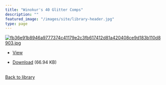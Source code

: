 ```yaml
---
title: "Winokur's 40 Glitter Comps"
description: ""
featured_image: "/images/site/library-header.jpg"
type: page
---
```


<a href="" target="_blank">![fb36e91b8946a9777374c41179e2c3fb617412d81a420408ce9d183b110d8903.jpg](/images/library/fb36e91b8946a9777374c41179e2c3fb617412d81a420408ce9d183b110d8903.jpg)</a>
* <a href="" target="_blank">View</a>

* [Download]() (66.94 KB)

<br />[Back to library](/library/)
